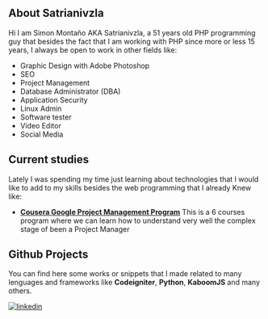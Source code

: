 
## About Satrianivzla

Hi I am Simon Montaño AKA Satrianivzla, a 51 years old PHP programming guy that besides the fact that I am working with PHP since more or less 15 years, I always be open to work in other fields like:
- Graphic Design with Adobe Photoshop
- SEO
- Project Management
- Database Administrator (DBA) 
- Application Security
- Linux Admin 
- Software tester
- Video Editor
- Social Media

## Current studies
Lately I was spending my time just learning about technologies that I would like to add to my skills besides the web programming that I already Knew like:
- **[Cousera Google Project Management Program](https://www.coursera.org/account/accomplishments/certificate/EN2EGPNAN8EW "Cousera Google Project Management Program")** This is a 6 courses program where we can learn how to understand very well the complex stage of been a Project Manager 

## Github Projects
You can find here some works or snippets that I made related to many lenguages and frameworks like **Codeigniter**, **Python**, **KaboomJS** and many others. 

[![linkedin](https://img.shields.io/badge/linkedin-0A66C2?style=for-the-badge&logo=linkedin&logoColor=white&style=plastic)](https://www.linkedin.com/in/simonmontano/)

<!---
satrianivzla/satrianivzla is a ✨ special ✨ repository because its `README.md` (this file) appears on your GitHub profile.
You can click the Preview link to take a look at your changes.

- 👋 Hi, I’m @satrianivzla
- 👀 I’m interested in ...
- 🌱 I’m currently learning ...
- 💞️ I’m looking to collaborate on ...
- 📫 How to reach me ...

--->
